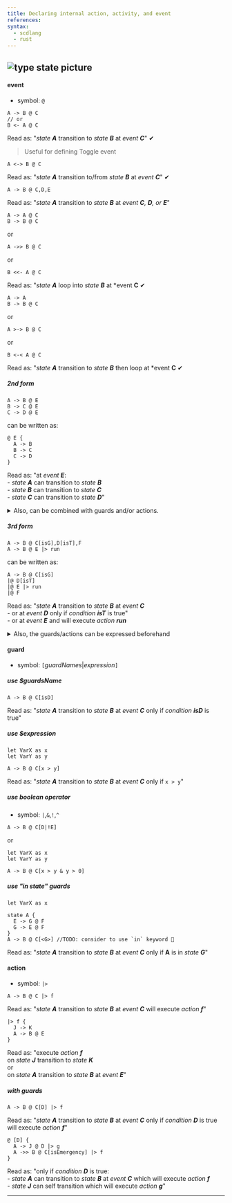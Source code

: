 ```yaml
---
title: Declaring internal action, activity, and event
references:
syntax:
  - scdlang
  - rust
---
```

![type state picture]()
---
#### event
- symbol: `@`

```scl
A -> B @ C
// or
B <- A @ C
```
Read as: "*state **A*** transition to *state **B*** at *event **C***" ✔

> Useful for defining Toggle event
```scl
A <-> B @ C
```
Read as: "*state **A*** transition to/from *state **B*** at *event **C***" ✔

```scl
A -> B @ C,D,E
```
Read as: "*state **A*** transition to *state **B*** at *event **C**, **D**, or **E***"

```scl
A -> A @ C
B -> B @ C
```
or
```scl
A ->> B @ C
```
or
```scl
B <<- A @ C
```
Read as: "*state **A*** loop into *state **B*** at *event **C** ✔

```scl
A -> A
B -> B @ C
```
or
```scl
A >-> B @ C
```
or
```scl
B <-< A @ C
```
Read as: "*state **A*** transition to *state **B*** then loop at *event **C** ✔

##### 2nd form
```scl
A -> B @ E
B -> C @ E
C -> D @ E
```
can be written as:
```scl
@ E {
  A -> B
  B -> C
  C -> D
}
```
Read as: "at *event **E***:
<br>- *state **A*** can transition to *state **B***
<br>- *state **B*** can transition to *state **C***
<br>- *state **C*** can transition to *state **D***"

<details>
<summary>Also, can be combined with guards and/or actions.</summary>

```scl
@ E[isOk] |> activate,lampOn,etc {
  A -> B
  C -> D
}
```

```scl
@ E[x > 0] {
  A -> B |> activate
  C -> D |> lampOn
}
```

```scl
@ [x > 0] {
  A -> B |> activate
  A -> B @ E |> lampOn
}
```

```scl
|> activate {
  A -> B @ E
  C -> D @ F
  J -> K
}
```
</details>

##### 3rd form
```scl
A -> B @ C[isG],D[isT],F
A -> B @ E |> run
```
can be written as:
```scl
A -> B @ C[isG]
|@ D[isT]
|@ E |> run
|@ F
```
Read as: "*state **A*** transition to *state **B*** at *event **C***
<br>- or at *event **D*** only if *condition **isT*** is true"
<br>- or at *event **E*** and will execute *action **run***

<details>
<summary>Also, the guards/actions can be expressed beforehand</summary>

```scl
A -> B @ C[isT]
A -> B @ D[isT & isE]
A -> B @ [isT] |> run
```
can be written as:
```scl
A -> B @ [isT & *]
|      @ C
|      @ D[isE]
|      |> run
```
---
```scl
A -> B @ C |> reset
A -> B @ D[isT] |> reset
A -> B @ F |> reset,run
```
can be written as:
```scl
A -> B |> reset,*
|      @ C
|      @ D[isE]
|      @ F |> run
```
---
```scl
A -> B @ C[isT] |> reset
A -> B @ D[isE | isT] |> reset
A -> B @ F[isT] |> run,reset
```
can be written as:
```scl
A -> B @ [* | isT] |> *,reset
|      @ C[isT]
|      @ D[isE | isT]
|      @ F[isT] |> run,reset
```
---
```scl
A -> B @ C[isT]
A -> B @ C[isE] |> run
A -> B @ C |> reset
```
can be written as:
```scl
A -> B @ C[*] |> *
|      @ [isT]
|      @ [isE] |> run
|      |> reset
```
</details>

#### guard
- symbol: `[`$guardNames$|$expression$`]`

##### use $guardsName
```scl
A -> B @ C[isD]
```
Read as: "*state **A*** transition to *state **B*** at *event **C*** only if *condition **isD*** is true"

##### use $expression
```scl
let VarX as x
let VarY as y

A -> B @ C[x > y]
```
Read as: "*state **A*** transition to *state **B*** at *event **C*** only if `x > y`"

##### use boolean operator
- symbol: `|`,`&`,`!`,`^`
```scl
A -> B @ C[D|!E]
```
or
```scl
let VarX as x
let VarY as y

A -> B @ C[x > y & y > 0]
```

##### use "in state" guards
```scl
let VarX as x

state A {
  E -> G @ F
  G -> E @ F
}
A -> B @ C[<G>] //TODO: consider to use `in` keyword 🤔
```
Read as: "*state **A*** transition to *state **B*** at *event **C*** only if **A** is in *state **G***"

#### action
- symbol: `|>`
```scl
A -> B @ C |> f
```
Read as: "*state **A*** transition to *state **B*** at *event **C*** will execute *action **f***"

```scl
|> f {
  J -> K
  A -> B @ E
}
```
Read as: "execute *action **f***
<br>on *state **J*** transition to *state **K***
<br>or
<br>on *state **A*** transition to *state **B*** at *event **E***"

##### with guards
```scl
A -> B @ C[D] |> f
```
Read as: "*state **A*** transition to *state **B*** at *event **C*** only if *condition **D*** is true will execute *action **f***"

```scl
@ [D] {
  A -> J @ D |> g
  A ->> B @ C[isEmergency] |> f
}
```
Read as: "only if *condition **D*** is true:
<br> - *state **A*** can transition to *state **B*** at *event **C*** which will execute *action **f***
<br> - *state **J*** can self transition which will execute *action **g***"

---
